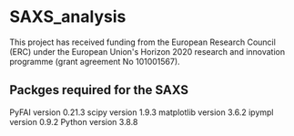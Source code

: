 # SAXS_analysis

This project has received funding from the European Research Council (ERC) under the European Union's Horizon 2020 research and innovation programme (grant agreement No 101001567).

## Packges required for the SAXS
PyFAI version 0.21.3
scipy version 1.9.3
matplotlib version 3.6.2
ipympl version 0.9.2
Python version 3.8.8
